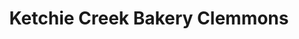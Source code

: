---
title: "Ketchie Creek Bakery Clemmons"
url: /clemmons/ketchie-creek-bakery-clemmons/
shop: bakery
---